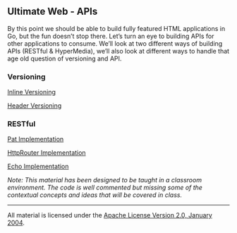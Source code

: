 ## Ultimate Web - APIs
By this point we should be able to build fully featured HTML applications in Go, but the fun doesn’t stop there. Let’s turn an eye to building APIs for other applications to consume. We’ll look at two different ways of building APIs (RESTful & HyperMedia), we’ll also look at different ways to handle that age old question of versioning and API.

### Versioning

[Inline Versioning](../../../topics/web/apis/example1/main.go)

[Header Versioning](../../../topics/web/apis/example2/main.go)

### RESTful

[Pat Implementation](../../../topics/web/apis/example3/main.go)

[HttpRouter Implementation](../../../topics/web/apis/example4/main.go)

[Echo Implementation](../../../topics/web/apis/example5/main.go)

*Note: This material has been designed to be taught in a classroom environment. The code is well commented but missing some of the contextual concepts and ideas that will be covered in class.*

___
All material is licensed under the [Apache License Version 2.0, January 2004](http://www.apache.org/licenses/LICENSE-2.0).
